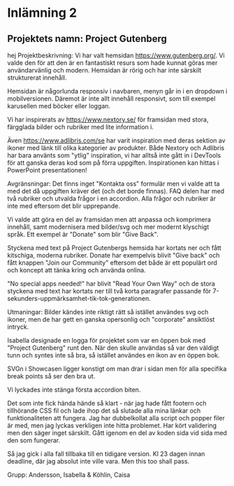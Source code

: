# Inlämning 2

## Projektets namn: Project Gutenberg

hej
Projektbeskrivning:
Vi har valt hemsidan https://www.gutenberg.org/. Vi valde den för att den är en fantastiskt resurs som hade kunnat göras mer användarvänlig och modern. Hemsidan är rörig och har inte särskilt strukturerat innehåll.

Hemsidan är någorlunda responsiv i navbaren, menyn går in i en dropdown i mobilversionen. Däremot är inte allt innehåll responsivt, som till exempel karusellen med böcker eller loggan.

Vi har inspirerats av https://www.nextory.se/ för framsidan med stora, färgglada bilder och rubriker med lite information i.

Även https://www.adlibris.com/se har varit inspiration med deras sektion av ikoner med länk till olika kategorier av produkter. Både Nextory och Adlibris har bara använts som "ytlig" inspiration, vi har alltså inte gått in i DevTools för att ganska deras kod som på förra uppgiften. Inspirationen kan hittas i PowerPoint presentationen!

Avgränsningar:
Det finns inget "Kontakta oss" formulär men vi valde att ta med det då uppgiften kräver det (och det borde finnas). FAQ delen har med två rubriker och utvalda frågor i en accordion. Alla frågor och rubriker är inte med eftersom det blir upprepande. 

Vi valde att göra en del av framsidan men att anpassa och komprimera innehåll, samt modernisera med bilder/svg och mer modernt klyschigt språk. Ett exempel är "Donate" som blir "Give Back".

Styckena med text på Project Gutenbergs hemsida har kortats ner och fått kitschiga, moderna rubriker. Donate har exempelvis blivit "Give back" och fått knappen "Join our Community" eftersom det både är ett populärt ord och koncept att tänka kring och använda onlina.

"No special apps needed!" har blivit "Read Your Own Way" och de stora styckena med text har kortats ner till två korta paragrafer passande för 7-sekunders-uppmärksamhet-tik-tok-generationen.

Utmaningar:
Bilder kändes inte riktigt rätt så istället användes svg och ikoner, men de har gett en ganska opersonlig och "corporate" ansiktlöst intryck.

Isabella designade en logga för projektet som var en öppen bok med "Project Gutenberg" runt den. När den skulle användas så var den väldigt tunn och syntes inte så bra, så istället användes en ikon av en öppen bok.

SVGn i Showcasen ligger konstigt om man drar i sidan men för alla specifika break points så ser den bra ut.

Vi lyckades inte stänga första accordion biten.

Det som inte fick hända hände så klart - när jag hade fått footern och tillhörande CSS fil och lade ihop det så slutade alla mina länkar och funktionaliteten att fungera. Jag har dubbelkollat alla script och popper filer är med, men jag lyckas verkligen inte hitta problemet. Har kört validering men den säger inget särskilt. Gått igenom en del av koden sida vid sida med den som fungerar.

Så jag gick i alla fall tillbaka till en tidigare version. Kl 23 dagen innan deadline, där jag absolut inte ville vara. Men this too shall pass.

Grupp:
Andersson, Isabella & Köhlin, Caisa



